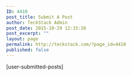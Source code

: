 ```yaml
---
ID: 4410
post_title: Submit A Post
author: TeckStack Admin
post_date: 2015-10-29 12:15:26
post_excerpt: ""
layout: page
permalink: http://teckstack.com/?page_id=4410
published: false
---
```

[user-submitted-posts]